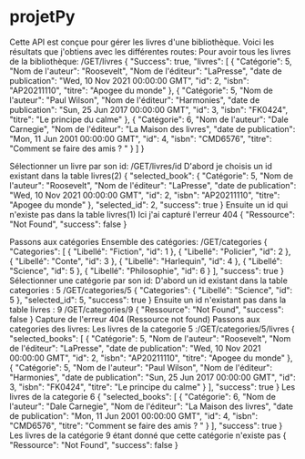 # projetPy

Cette API est conçue pour gérer les livres d'une bibliothèque.
Voici les résultats que j'obtiens avec les différentes routes:
Pour avoir tous les livres de la bibliothèque:
/GET/livres
{
            "Success": true,
            "livres": [
                        {
                            "Catégorie": 5,
                            "Nom de l'auteur": "Roosevelt",
                            "Nom de l'éditeur": "LaPresse",
                            "date de publication": "Wed, 10 Nov 2021 00:00:00 GMT",
                            "id": 2,
                            "isbn": "AP20211110",
                            "titre": "Apogee du monde"
                        },
                        {
                            "Catégorie": 5,
                            "Nom de l'auteur": "Paul Wilson",
                            "Nom de l'éditeur": "Harmonies",
                            "date de publication": "Sun, 25 Jun 2017 00:00:00 GMT",
                            "id": 3,
                            "isbn": "FK0424",
                            "titre": "Le principe du calme"
                        },
                        {
                            "Catégorie": 6,
                            "Nom de l'auteur": "Dale Carnegie",
                            "Nom de l'éditeur": "La Maison des livres",
                            "date de publication": "Mon, 11 Jun 2001 00:00:00 GMT",
                            "id": 4,
                            "isbn": "CMD6576",
                            "titre": "Comment se faire des amis ? "
                        }
                    ]
}

Sélectionner un livre par son id: /GET/livres/id
D'abord je choisis un id existant dans la table livres(2)
{
    "selected_book": {
        "Catégorie": 5,
        "Nom de l'auteur": "Roosevelt",
        "Nom de l'éditeur": "LaPresse",
        "date de publication": "Wed, 10 Nov 2021 00:00:00 GMT",
        "id": 2,
        "isbn": "AP20211110",
        "titre": "Apogee du monde"
        },
    "selected_id": 2,
    "success": true
}
Ensuite un id qui n'existe pas dans la table livres(1) Ici j'ai capturé l'erreur 404
{
    "Ressource": "Not Found",
    "success": false
}

Passons aux catégories
Ensemble des catégories: /GET/categories
{
    "Categories": [
    {
        "Libellé": "Fiction",
        "id": 1
        },
        {
        "Libellé": "Policier",
        "id": 2
        },
        {
        "Libellé": "Conte",
        "id": 3
        },
        {
        "Libellé": "Harlequin",
        "id": 4
        },
        {
        "Libellé": "Science",
        "id": 5
        },
        {
        "Libellé": "Philosophie",
        "id": 6
    }
    ],
    "success": true
}
Sélectionner une catégorie par son id: 
D'abord un id existant dans la table categories : 5
/GET/categories/5
{
    "Categories": {
    "Libellé": "Science",
    "id": 5
    },
    "selected_id": 5,
    "success": true
}
Ensuite un id n'existant pas dans la table livres : 9
/GET/categories/9
{
    "Ressource": "Not Found",
    "success": false
} 
Capture de l'erreur 404 (Ressource not found)
Passons aux categories des livres:
Les livres de la categorie 5 :/GET/categories/5/livres
{
    "selected_books": [
                        {
                            "Catégorie": 5,
                            "Nom de l'auteur": "Roosevelt",
                            "Nom de l'éditeur": "LaPresse",
                            "date de publication": "Wed, 10 Nov 2021 00:00:00 GMT",
                            "id": 2,
                            "isbn": "AP20211110",
                            "titre": "Apogee du monde"
                        },
                        {
                            "Catégorie": 5,
                            "Nom de l'auteur": "Paul Wilson",
                            "Nom de l'éditeur": "Harmonies",
                            "date de publication": "Sun, 25 Jun 2017 00:00:00 GMT",
                            "id": 3,
                            "isbn": "FK0424",
                            "titre": "Le principe du calme"
                        }
                    ],
    "success": true
}
Les livres de la categorie 6
{
"selected_books": [
    {
    "Catégorie": 6,
    "Nom de l'auteur": "Dale Carnegie",
    "Nom de l'éditeur": "La Maison des livres",
    "date de publication": "Mon, 11 Jun 2001 00:00:00 GMT",
    "id": 4,
    "isbn": "CMD6576",
    "titre": "Comment se faire des amis ? "
    }
],
"success": true
}
Les livres de la catégorie 9 étant donné que cette catégorie n'existe pas
{
    "Ressource": "Not Found",
    "success": false
}
